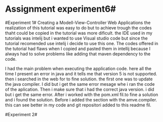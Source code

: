 # Assignment experiment6#

#Experiment 1#
Creating a Modell-View-Controller Web Applications
the realization of this tutorial was easy to do but to achieve trough the codes thaht could be copied in the tutorial was more dificult.
the IDE used in my tutorials was intelij but i wanted to use Visual studio code but since the tutorial recomended use intelij i decide to use this one.
The codes offered in the tutorial had flaws when I copied and pasted them in intellij because I always had to solve problems like adding that maven dependency to the code.

I had the main problem when executing the application code. here all the time I present an error in java and it tells me that version 5 is not supported.
then i searched in the web for to fine solution. the first one was to update the java compiler.
I did but i get the same error mesage whe i ran the code of the aplication.
Then i make sure that i had the correct java version. i did but i get the same error. 
After i worked with the pom.xml fil.to fine a solution and i found the solution.
Before <dependecies> i added the section <properties> with the amve.compiler. this can see better in my code and git repositori added to this readme fil.


#Experiment 2#








